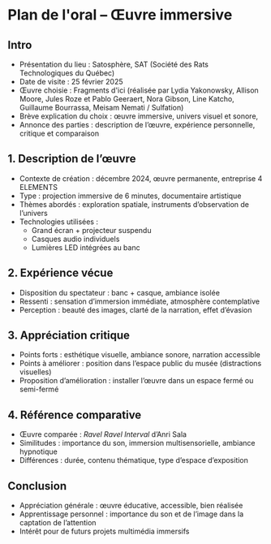 # Plan de l'oral – Œuvre immersive

## Intro
- Présentation du lieu : Satosphère, SAT (Société des Rats Technologiques du Québec)
- Date de visite : 25 février 2025
- Œuvre choisie : Fragments d'ici (réalisée par Lydia Yakonowsky, Allison Moore, Jules Roze et Pablo Geeraert, Nora Gibson, Line Katcho, Guillaume Bourrassa, Meisam Nemati / Sulfation)
- Brève explication du choix : œuvre immersive, univers visuel et sonore, 
- Annonce des parties : description de l’œuvre, expérience personnelle, critique et comparaison

## 1. Description de l’œuvre
- Contexte de création : décembre 2024, œuvre permanente, entreprise 4 ELEMENTS
- Type : projection immersive de 6 minutes, documentaire artistique
- Thèmes abordés : exploration spatiale, instruments d’observation de l’univers
- Technologies utilisées :
  - Grand écran + projecteur suspendu
  - Casques audio individuels
  - Lumières LED intégrées au banc

## 2. Expérience vécue
- Disposition du spectateur : banc + casque, ambiance isolée
- Ressenti : sensation d’immersion immédiate, atmosphère contemplative
- Perception : beauté des images, clarté de la narration, effet d’évasion

## 3. Appréciation critique
- Points forts : esthétique visuelle, ambiance sonore, narration accessible
- Points à améliorer : position dans l’espace public du musée (distractions visuelles)
- Proposition d’amélioration : installer l’œuvre dans un espace fermé ou semi-fermé

## 4. Référence comparative
- Œuvre comparée : *Ravel Ravel Interval* d’Anri Sala
- Similitudes : importance du son, immersion multisensorielle, ambiance hypnotique
- Différences : durée, contenu thématique, type d’espace d’exposition

## Conclusion
- Appréciation générale : œuvre éducative, accessible, bien réalisée
- Apprentissage personnel : importance du son et de l’image dans la captation de l’attention
- Intérêt pour de futurs projets multimédia immersifs
 
